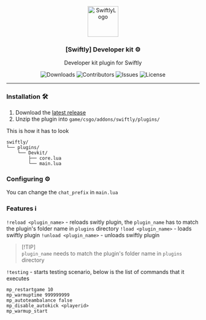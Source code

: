 <p align="center">
  <a href="https://github.com/v4nixd/Swiftly-devkit">
    <img src="https://cdn.swiftlycs2.net/swiftly-logo.png" alt="SwiftlyLogo" width="80" height="80">
  </a>

  <h3 align="center">[Swiftly] Developer kit ⚙️</h3>

  <p align="center">
    Developer kit plugin for Swiftly
    <br/>
  </p>
</p>

<p align="center">
  <img src="https://img.shields.io/github/downloads/v4nixd/Swiftly-devkit/total" alt="Downloads"> 
  <img src="https://img.shields.io/github/contributors/v4nixd/Swiftly-devkit?color=dark-green" alt="Contributors">
  <img src="https://img.shields.io/github/issues/v4nixd/Swiftly-devkit" alt="Issues">
  <img src="https://img.shields.io/github/license/v4nixd/Swiftly-devkit" alt="License">
</p>

---

### Installation 🛠️

1. Download the [latest release](https://github.com/v4nixd/Swiftly-devkit/releases/latest)
2. Unzip the plugin into `game/csgo/addons/swiftly/plugins/`

This is how it has to look
```
swiftly/
└── plugins/
    └── Devkit/
        ├── core.lua
        └── main.lua
```

### Configuring ⚙️

You can change the `chat_prefix` in `main.lua`

### Features ℹ️

`!reload <plugin_name>` - reloads switly plugin, the `plugin_name` has to match the plugin's folder name in `plugins` directory
`!load <plugin_name>` - loads swiftly plugin
`!unload <plugin_name>` - unloads swiftly plugin

> [!TIP]<br>
> `plugin_name` needs to match the plugin's folder name in `plugins` directory<br>

`!testing` - starts testing scenario, below is the list of commands that it executes
```
mp_restartgame 10
mp_warmuptime 999999999
mp_autoteambalance false
mp_disable_autokick <playerid>
mp_warmup_start
```
